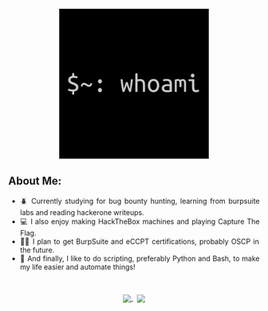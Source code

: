 <p align="center">
  <img src="./whoami.jpg" width="300" height="300" />
</p>

<h2>
	About Me:
</h2>

<ul align="justify">
	<li>🪲 Currently studying for bug bounty hunting, learning from burpsuite labs and reading hackerone writeups.</li>
	<li>💻 I also enjoy making HackTheBox machines and playing Capture The Flag.</li>
 	<li>🧑‍🎓 I plan to get BurpSuite and eCCPT certifications, probably OSCP in the future.</li>
 	<li>🐍 And finally, I like to do scripting, preferably Python and Bash, to make my life easier and automate things!</li>
</ul>

<br>

<p align="center">
	<a href="https://github.com/ImM0B">
		<img height=160 align="center" src="https://github-readme-stats.vercel.app/api?username=ImM0B" />
	</a> &nbsp;
	<a href="https://github.com/ImM0B">
		<img height=160 align="center" src="https://github-readme-stats.vercel.app/api/top-langs?username=ImM0B&layout=compact&langs_count=8&card_width=250" />
	</a>
</p>
